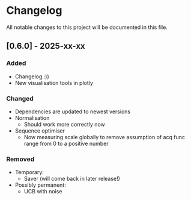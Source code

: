 # Changelog
All notable changes to this project will be documented in this file.

## [0.6.0] - 2025-xx-xx
### Added
- Changelog :))
- New visualisation tools in plotly

### Changed
- Dependencies are updated to newest versions
- Normalisation
  - Should work more correctly now
- Sequence optimiser
  - Now measuring scale globally to remove assumption of acq func range from 0 to a positive number

### Removed
- Temporary:
  - Saver (will come back in later release!)
- Possibly permanent:
  - UCB with noise